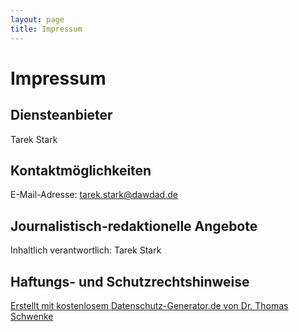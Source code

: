 ```yaml
---
layout: page
title: Impressum
---
```


# Impressum

## Diensteanbieter

Tarek Stark

## Kontaktmöglichkeiten

E-Mail-Adresse: [tarek.stark@dawdad.de](#)

## Journalistisch-redaktionelle Angebote

Inhaltlich verantwortlich: Tarek Stark

## Haftungs- und Schutzrechtshinweise

[Erstellt mit kostenlosem Datenschutz-Generator.de von Dr. Thomas Schwenke](https://datenschutz-generator.de/ "Rechtstext von Dr. Schwenke - für weitere Informationen bitte anklicken.")
